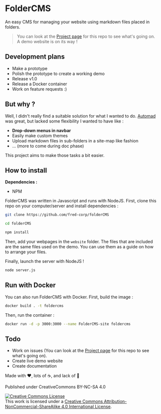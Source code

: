 # FolderCMS

An easy CMS for managing your website using markdown files placed in folders.

> You can look at the [Project page](https://github.com/users/fred-corp/projects/1/views/4) for this repo to see what's going on.  
> A demo website is on its way !

## Development plans

* Make a prototype
* Polish the prototype to create a working demo
* Release v1.0
* Release a Docker container
* Work on feature requests :)

## But why ?

Well, I didn't really find a suitable solution for what I wanted to do. [Automad](https://automad.org) was great, but lacked some flexibility I wanted to have like :

* **Drop-down menus in navbar**  
* Easily make custom themes  
* Upload markdown files in sub-folders in a site-map like fashion
* ... (more to come during doc phase)

This project aims to make those tasks a bit easier.

## How to install

**Dependencies :**

* NPM

FolderCMS was written in Javascript and runs with NodeJS. First, clone this repo on your computer/server and install dependencies :

``` zsh
git clone https://github.com/fred-corp/folderCMS

cd folderCMS

npm install
```

Then, add your webpages in the ```website``` folder. The files that are included are the same files used on the demo. You can use them as a guide on how to arrange your files.

Finally, launch the server with NodeJS !

``` zsh
node server.js
```

## Run with Docker

You can also run FolderCMS with Docker. First, build the image :

``` zsh
docker build . -t foldercms
```

Then, run the container :

``` zsh
docker run -d -p 3000:3000 --name FolderCMS-site foldercms
```

## Todo

* Work on issues (You can look at the [Project page](https://github.com/users/fred-corp/projects/1/views/4) for this repo to see what's going on).  
* Create live demo website
* Create documentation

Made with ❤️, lots of ☕️, and lack of 🛌

Published under CreativeCommons BY-NC-SA 4.0

[![Creative Commons License](https://i.creativecommons.org/l/by-nc-sa/4.0/88x31.png)](http://creativecommons.org/licenses/by-nc-sa/4.0/)  
This work is licensed under a [Creative Commons Attribution-NonCommercial-ShareAlike 4.0 International License](http://creativecommons.org/licenses/by-nc-sa/4.0/).
